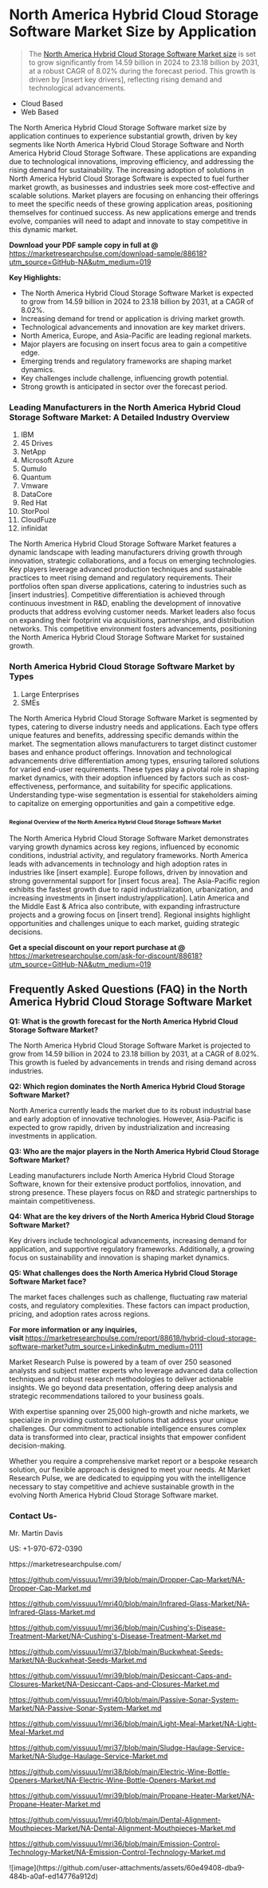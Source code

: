 <h1>North America Hybrid Cloud Storage Software Market&nbsp;Size by Application</h1><blockquote><p>The <a href="https://marketresearchpulse.com/download-sample/88618?utm_source=GitHub-NA&amp;utm_medium=019">North America Hybrid Cloud Storage Software Market size</a> is set to grow significantly from 14.59 billion in 2024 to 23.18 billion by 2031, at a robust CAGR of 8.02% during the forecast period. This growth is driven by [insert key drivers], reflecting rising demand and technological advancements.</p></blockquote><ul><li>Cloud Based <li> Web Based</li></ul><p>The North America Hybrid Cloud Storage Software market size by application continues to experience substantial growth, driven by key segments like North America Hybrid Cloud Storage Software and North America Hybrid Cloud Storage Software. These applications are expanding due to technological innovations, improving efficiency, and addressing the rising demand for sustainability. The increasing adoption of solutions in North America Hybrid Cloud Storage Software is expected to fuel further market growth, as businesses and industries seek more cost-effective and scalable solutions. Market players are focusing on enhancing their offerings to meet the specific needs of these growing application areas, positioning themselves for continued success. As new applications emerge and trends evolve, companies will need to adapt and innovate to stay competitive in this dynamic market.</p><p><strong>Download your PDF sample copy in full at @ </strong><a href="https://marketresearchpulse.com/download-sample/88618?utm_source=GitHub-NA&amp;utm_medium=019">https://marketresearchpulse.com/download-sample/88618?utm_source=GitHub-NA&amp;utm_medium=019</a></p><p><strong>Key Highlights: </strong></p><ul><li>The North America Hybrid Cloud Storage Software Market is expected to grow from 14.59 billion in 2024 to 23.18 billion by 2031, at a CAGR of 8.02%.</li><li>Increasing demand for trend or application is driving market growth.</li><li>Technological advancements and innovation are key market drivers.</li><li>North America, Europe, and Asia-Pacific are leading regional markets.</li><li>Major players are focusing on insert focus area to gain a competitive edge.</li><li>Emerging trends and regulatory frameworks are shaping market dynamics.</li><li>Key challenges include challenge, influencing growth potential.</li><li>Strong growth is anticipated in sector over the forecast period.</li></ul><h3>Leading Manufacturers in the North America Hybrid Cloud Storage Software Market: A Detailed Industry Overview</h3><ol><li>IBM</li><li>45 Drives</li><li>NetApp</li><li>Microsoft Azure</li><li>Qumulo</li><li>Quantum</li><li>Vmware</li><li>DataCore</li><li>Red Hat</li><li>StorPool</li><li>CloudFuze</li><li>infinidat</li></ol><div class="flex max-w-full flex-col flex-grow"><div class="min-h-8 text-message flex w-full flex-col items-end gap-2 whitespace-normal break-words [.text-message+&amp;]:mt-5" dir="auto" data-message-author-role="assistant" data-message-id="fd8432e4-4910-450d-b182-61b7bfb0a01f" data-message-model-slug="gpt-4o"><div class="flex w-full flex-col gap-1 empty:hidden first:pt-[3px]"><div class="markdown prose w-full break-words dark:prose-invert light"><p>The North America Hybrid Cloud Storage Software Market features a dynamic landscape with leading manufacturers driving growth through innovation, strategic collaborations, and a focus on emerging technologies. Key players leverage advanced production techniques and sustainable practices to meet rising demand and regulatory requirements. Their portfolios often span diverse applications, catering to industries such as [insert industries]. Competitive differentiation is achieved through continuous investment in R&amp;D, enabling the development of innovative products that address evolving customer needs. Market leaders also focus on expanding their footprint via acquisitions, partnerships, and distribution networks. This competitive environment fosters advancements, positioning the North America Hybrid Cloud Storage Software Market for sustained growth.</p></div></div></div></div><h3>North America Hybrid Cloud Storage Software Market by Types</h3><ol><li>Large Enterprises <li> SMEs</li></ol><div class="flex max-w-full flex-col flex-grow"><div class="min-h-8 text-message flex w-full flex-col items-end gap-2 whitespace-normal break-words [.text-message+&amp;]:mt-5" dir="auto" data-message-author-role="assistant" data-message-id="084470be-0bb7-4664-bddf-5156b4f41249" data-message-model-slug="gpt-4o-mini"><div class="flex w-full flex-col gap-1 empty:hidden first:pt-[3px]"><div class="markdown prose w-full break-words dark:prose-invert light"><p>The North America Hybrid Cloud Storage Software Market is segmented by types, catering to diverse industry needs and applications. Each type offers unique features and benefits, addressing specific demands within the market. The segmentation allows manufacturers to target distinct customer bases and enhance product offerings. Innovation and technological advancements drive differentiation among types, ensuring tailored solutions for varied end-user requirements. These types play a pivotal role in shaping market dynamics, with their adoption influenced by factors such as cost-effectiveness, performance, and suitability for specific applications. Understanding type-wise segmentation is essential for stakeholders aiming to capitalize on emerging opportunities and gain a competitive edge.</p></div></div></div></div><h3><span style="font-size: 11px;">Regional Overview of the North America Hybrid Cloud Storage Software Market</span></h3><div class="flex max-w-full flex-col flex-grow"><div class="min-h-8 text-message flex w-full flex-col items-end gap-2 whitespace-normal break-words [.text-message+&amp;]:mt-5" dir="auto" data-message-author-role="assistant" data-message-id="e9038762-ce64-4e30-91c9-9bd413514231" data-message-model-slug="gpt-4o-mini"><div class="flex w-full flex-col gap-1 empty:hidden first:pt-[3px]"><div class="markdown prose w-full break-words dark:prose-invert light"><p>The North America Hybrid Cloud Storage Software Market demonstrates varying growth dynamics across key regions, influenced by economic conditions, industrial activity, and regulatory frameworks. North America leads with advancements in technology and high adoption rates in industries like [insert example]. Europe follows, driven by innovation and strong governmental support for [insert focus area]. The Asia-Pacific region exhibits the fastest growth due to rapid industrialization, urbanization, and increasing investments in [insert industry/application]. Latin America and the Middle East &amp; Africa also contribute, with expanding infrastructure projects and a growing focus on [insert trend]. Regional insights highlight opportunities and challenges unique to each market, guiding strategic decisions.</p></div></div></div></div><p><strong>Get a special discount on your report purchase at @ </strong><a href="https://marketresearchpulse.com/ask-for-discount/88618?utm_source=GitHub-NA&amp;utm_medium=019">https://marketresearchpulse.com/ask-for-discount/88618?utm_source=GitHub-NA&amp;utm_medium=019</a></p><h2>Frequently Asked Questions (FAQ) in the North America Hybrid Cloud Storage Software Market</h2><p><strong>Q1: What is the growth forecast for the North America Hybrid Cloud Storage Software Market?</strong></p><p>The North America Hybrid Cloud Storage Software Market is projected to grow from 14.59 billion in 2024 to 23.18 billion by 2031, at a CAGR of 8.02%. This growth is fueled by advancements in trends and rising demand across industries.</p><p><strong>Q2: Which region dominates the North America Hybrid Cloud Storage Software Market?</strong></p><p>North America currently leads the market due to its robust industrial base and early adoption of innovative technologies. However, Asia-Pacific is expected to grow rapidly, driven by industrialization and increasing investments in application.</p><p><strong>Q3: Who are the major players in the North America Hybrid Cloud Storage Software Market?</strong></p><p>Leading manufacturers include North America Hybrid Cloud Storage Software, known for their extensive product portfolios, innovation, and strong presence. These players focus on R&amp;D and strategic partnerships to maintain competitiveness.</p><p><strong>Q4: What are the key drivers of the North America Hybrid Cloud Storage Software Market?</strong></p><p>Key drivers include technological advancements, increasing demand for application, and supportive regulatory frameworks. Additionally, a growing focus on sustainability and innovation is shaping market dynamics.</p><p><strong>Q5: What challenges does the North America Hybrid Cloud Storage Software Market face?</strong></p><p>The market faces challenges such as challenge, fluctuating raw material costs, and regulatory complexities. These factors can impact production, pricing, and adoption rates across regions.</p><p><strong>For more information or any inquiries, visit&nbsp;</strong><a href="https://marketresearchpulse.com/report/88618/hybrid-cloud-storage-software-market?utm_source=Linkedin&utm_medium=0111">https://marketresearchpulse.com/report/88618/hybrid-cloud-storage-software-market?utm_source=Linkedin&utm_medium=0111</a></p><p>Market Research Pulse is powered by a team of over 250 seasoned analysts and subject matter experts who leverage advanced data collection techniques and robust research methodologies to deliver actionable insights. We go beyond data presentation, offering deep analysis and strategic recommendations tailored to your business goals.</p><p>With expertise spanning over 25,000 high-growth and niche markets, we specialize in providing customized solutions that address your unique challenges. Our commitment to actionable intelligence ensures complex data is transformed into clear, practical insights that empower confident decision-making.</p><p>Whether you require a comprehensive market report or a bespoke research solution, our flexible approach is designed to meet your needs. At Market Research Pulse, we are dedicated to equipping you with the intelligence necessary to stay competitive and achieve sustainable growth in the evolving North America Hybrid Cloud Storage Software market.</p><h3><strong>Contact Us-</strong></h3><p>Mr. Martin Davis</p><p>US: +1-970-672-0390</p><p>https://marketresearchpulse.com/</p><p><a href="https://github.com/vissuuu1/mri39/blob/main/Dropper-Cap-Market/NA-Dropper-Cap-Market.md">https://github.com/vissuuu1/mri39/blob/main/Dropper-Cap-Market/NA-Dropper-Cap-Market.md</a></p><p><a href="https://github.com/vissuuu1/mri40/blob/main/Infrared-Glass-Market/NA-Infrared-Glass-Market.md">https://github.com/vissuuu1/mri40/blob/main/Infrared-Glass-Market/NA-Infrared-Glass-Market.md</a></p><p><a href="https://github.com/vissuuu1/mri36/blob/main/Cushing's-Disease-Treatment-Market/NA-Cushing's-Disease-Treatment-Market.md">https://github.com/vissuuu1/mri36/blob/main/Cushing's-Disease-Treatment-Market/NA-Cushing's-Disease-Treatment-Market.md</a></p><p><a href="https://github.com/vissuuu1/mri37/blob/main/Buckwheat-Seeds-Market/NA-Buckwheat-Seeds-Market.md">https://github.com/vissuuu1/mri37/blob/main/Buckwheat-Seeds-Market/NA-Buckwheat-Seeds-Market.md</a></p><p><a href="https://github.com/vissuuu1/mri39/blob/main/Desiccant-Caps-and-Closures-Market/NA-Desiccant-Caps-and-Closures-Market.md">https://github.com/vissuuu1/mri39/blob/main/Desiccant-Caps-and-Closures-Market/NA-Desiccant-Caps-and-Closures-Market.md</a></p><p><a href="https://github.com/vissuuu1/mri40/blob/main/Passive-Sonar-System-Market/NA-Passive-Sonar-System-Market.md">https://github.com/vissuuu1/mri40/blob/main/Passive-Sonar-System-Market/NA-Passive-Sonar-System-Market.md</a></p><p><a href="https://github.com/vissuuu1/mri36/blob/main/Light-Meal-Market/NA-Light-Meal-Market.md">https://github.com/vissuuu1/mri36/blob/main/Light-Meal-Market/NA-Light-Meal-Market.md</a></p><p><a href="https://github.com/vissuuu1/mri37/blob/main/Sludge-Haulage-Service-Market/NA-Sludge-Haulage-Service-Market.md">https://github.com/vissuuu1/mri37/blob/main/Sludge-Haulage-Service-Market/NA-Sludge-Haulage-Service-Market.md</a></p><p><a href="https://github.com/vissuuu1/mri38/blob/main/Electric-Wine-Bottle-Openers-Market/NA-Electric-Wine-Bottle-Openers-Market.md">https://github.com/vissuuu1/mri38/blob/main/Electric-Wine-Bottle-Openers-Market/NA-Electric-Wine-Bottle-Openers-Market.md</a></p><p><a href="https://github.com/vissuuu1/mri39/blob/main/Propane-Heater-Market/NA-Propane-Heater-Market.md">https://github.com/vissuuu1/mri39/blob/main/Propane-Heater-Market/NA-Propane-Heater-Market.md</a></p><p><a href="https://github.com/vissuuu1/mri40/blob/main/Dental-Alignment-Mouthpieces-Market/NA-Dental-Alignment-Mouthpieces-Market.md">https://github.com/vissuuu1/mri40/blob/main/Dental-Alignment-Mouthpieces-Market/NA-Dental-Alignment-Mouthpieces-Market.md</a></p><p><a href="https://github.com/vissuuu1/mri36/blob/main/Emission-Control-Technology-Market/NA-Emission-Control-Technology-Market.md">https://github.com/vissuuu1/mri36/blob/main/Emission-Control-Technology-Market/NA-Emission-Control-Technology-Market.md</a></p>
![image](https://github.com/user-attachments/assets/60e49408-dba9-484b-a0af-ed14776a912d)
